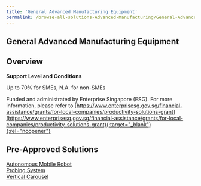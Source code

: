 ```yaml
---
title: 'General Advanced Manufacturing Equipment'
permalink: /browse-all-solutions-Advanced-Manufacturing/General-Advanced-Manufacturing-Equipment
---
```


## General Advanced Manufacturing Equipment
## Overview

**Support Level and Conditions**

Up to 70% for SMEs, N.A. for non-SMEs

Funded and administrated by Enterprise Singapore (ESG). For more information, please refer to
[https://www.enterprisesg.gov.sg/financial-assistance/grants/for-local-companies/productivity-solutions-grant](https://www.enterprisesg.gov.sg/financial-assistance/grants/for-local-companies/productivity-solutions-grant){:target="_blank"}{:rel="noopener"}

## Pre-Approved Solutions

<a href='/productivity-solutions-grant/solutionrepo/solution27' target='_blank'>Autonomous Mobile Robot</a><br>
<a href='/productivity-solutions-grant/solutionrepo/solution93' target='_blank'>Probing System</a><br>
<a href='/productivity-solutions-grant/solutionrepo/solution160' target='_blank'>Vertical Carousel</a><br>
